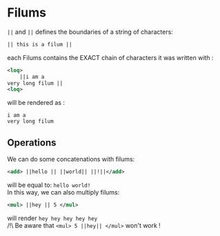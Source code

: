 # Filums
`||` and `||` defines the boundaries of a string of characters:  
```xml
|| this is a filum ||
```
each Filums  contains the EXACT chain of characters it  was written with :
```xml
<loq>
	||i am a
very long filum ||
<loq>
```
will be rendered as :
```
i am a
very long filum

```
## Operations
We can do some concatenations with filums:
```xml
<add> ||hello || ||world|| ||!||</add>
```
will be equal to: `hello world!`  
In this way, we can also multiply filums:
```xml
<mul> ||hey || 5 </mul>
```
will render `hey hey hey hey hey `  
/!\\ Be aware that `<mul> 5 ||hey|| </mul>` won't work !
